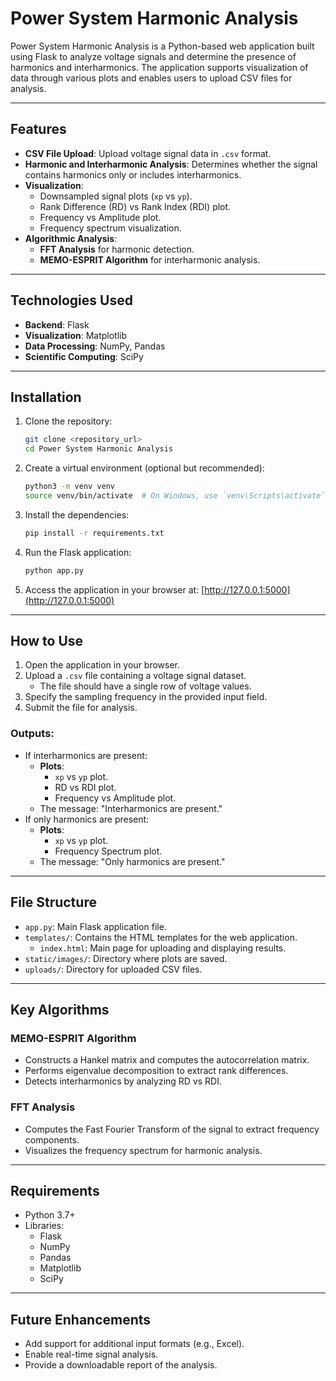 # Power System Harmonic Analysis

Power System Harmonic Analysis is a Python-based web application built using Flask to analyze voltage signals and determine the presence of harmonics and interharmonics. The application supports visualization of data through various plots and enables users to upload CSV files for analysis.

---

## Features
- **CSV File Upload**: Upload voltage signal data in `.csv` format.
- **Harmonic and Interharmonic Analysis**: Determines whether the signal contains harmonics only or includes interharmonics.
- **Visualization**:
  - Downsampled signal plots (`xp` vs `yp`).
  - Rank Difference (RD) vs Rank Index (RDI) plot.
  - Frequency vs Amplitude plot.
  - Frequency spectrum visualization.
- **Algorithmic Analysis**:
  - **FFT Analysis** for harmonic detection.
  - **MEMO-ESPRIT Algorithm** for interharmonic analysis.

---

## Technologies Used
- **Backend**: Flask
- **Visualization**: Matplotlib
- **Data Processing**: NumPy, Pandas
- **Scientific Computing**: SciPy

---

## Installation

1. Clone the repository:
   ```bash
   git clone <repository_url>
   cd Power System Harmonic Analysis
   ```

2. Create a virtual environment (optional but recommended):
   ```bash
   python3 -m venv venv
   source venv/bin/activate  # On Windows, use `venv\Scripts\activate`
   ```

3. Install the dependencies:
   ```bash
   pip install -r requirements.txt
   ```

4. Run the Flask application:
   ```bash
   python app.py
   ```

5. Access the application in your browser at:
   [http://127.0.0.1:5000](http://127.0.0.1:5000)

---

## How to Use

1. Open the application in your browser.
2. Upload a `.csv` file containing a voltage signal dataset.
   - The file should have a single row of voltage values.
3. Specify the sampling frequency in the provided input field.
4. Submit the file for analysis.

### Outputs:
- If interharmonics are present:
  - **Plots**:
    - `xp` vs `yp` plot.
    - RD vs RDI plot.
    - Frequency vs Amplitude plot.
  - The message: "Interharmonics are present."
- If only harmonics are present:
  - **Plots**:
    - `xp` vs `yp` plot.
    - Frequency Spectrum plot.
  - The message: "Only harmonics are present."

---

## File Structure
- `app.py`: Main Flask application file.
- `templates/`: Contains the HTML templates for the web application.
  - `index.html`: Main page for uploading and displaying results.
- `static/images/`: Directory where plots are saved.
- `uploads/`: Directory for uploaded CSV files.

---

## Key Algorithms

### MEMO-ESPRIT Algorithm
- Constructs a Hankel matrix and computes the autocorrelation matrix.
- Performs eigenvalue decomposition to extract rank differences.
- Detects interharmonics by analyzing RD vs RDI.

### FFT Analysis
- Computes the Fast Fourier Transform of the signal to extract frequency components.
- Visualizes the frequency spectrum for harmonic analysis.

---

## Requirements
- Python 3.7+
- Libraries:
  - Flask
  - NumPy
  - Pandas
  - Matplotlib
  - SciPy

---

## Future Enhancements
- Add support for additional input formats (e.g., Excel).
- Enable real-time signal analysis.
- Provide a downloadable report of the analysis.
  
